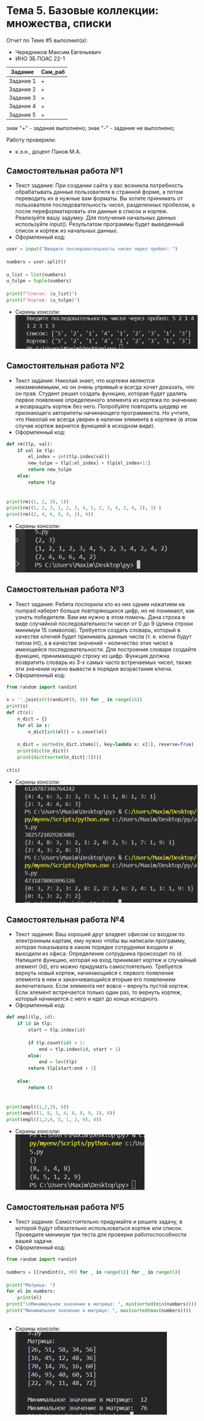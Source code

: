 # Тема 5. Базовые коллекции: множества, списки
Отчет по Теме #5 выполнил(а):
- Чередников Максим Евгеньевич
- ИНО ЗБ ПОАС 22-1

| Задание | Сам_раб |
| ------ | ------ | 
| Задание 1 | + |
| Задание 2 | + |
| Задание 3 | + |
| Задание 4 | + |
| Задание 5 | + |


знак "+" - задание выполнено; знак "-" - задание не выполнено;

Работу проверили:
- к.э.н., доцент Панов М.А.

## Самостоятельная работа №1
- Текст задания: При создании сайта у вас возникла потребность обрабатывать данные пользователя в странной форме, а потом переводить их в нужные вам форматы. Вы хотите принимать от пользователя последовательность чисел, разделенных пробелом, а после переформатировать эти данные в список и кортеж. Реализуйте вашу задумку. Для получения начальных данных используйте input(). Результатом программы будет выведенный список и кортеж из начальных данных.
- Оформленный код: 
```python
user = input("Введите последовательность чисел через пробел: ")

numbers = user.split()

u_list = list(numbers)
u_tulpe = tuple(numbers)

print(f"Список: {u_list}")
print(f"Кортеж: {u_tulpe}")
```
- Скрины консоли:<br> ![Меню](https://github.com/koiiok97/pi2024/blob/Tema_6/t5/1.png)


## Самостоятельная работа №2
- Текст задания: Николай знает, что кортежи являются неизменяемыми, но он очень упрямый и всегда хочет доказать, что он прав. Студент решил создать функцию, которая будет удалять первое появление определенного элемента из кортежа по значению и возвращать кортеж без него. Попробуйте повторить шедевр не признающего авторитеты начинающего программиста. Но учтите, что Николай не всегда уверен в наличии элемента в кортеже (в этом случае кортеж вернется функцией в исходном виде).
- Оформленный код: 
```python
def rm(tlp, val):
    if val in tlp:
        el_index = int(tlp.index(val))
        new_tulpe = tlp[:el_index] + tlp[el_index+1:]
        return new_tulpe
    else:
        return tlp


print(rm((1, 2, 3), 1))
print(rm((1, 2, 3, 1, 2, 3, 4, 5, 2, 3, 4, 2, 4, 2), 3) )
print(rm((2, 4, 6, 6, 4, 2), 9))
```
- Скрины консоли:<br> ![Меню](https://github.com/koiiok97/pi2024/blob/Tema_6/t5/2.png)

  
## Самостоятельная работа №3
- Текст задания: Ребята поспорили кто из них одним нажатием на numpad наберет больше повторяющихся цифр, но не понимают, как узнать победителя. Вам им нужно в этом помочь. Дана строка в виде случайной последовательности чисел от 0 до 9 (длина строки минимум 15 символов). Требуется создать словарь, который в качестве ключей будет принимать данные числа (т. е. ключи будут типом int), а в качестве значений – количество этих чисел в имеющейся последовательности. Для построения словаря создайте функцию, принимающую строку из цифр. Функция должна возвратить словарь из 3-х самых часто встречаемых чисел, также эти значения нужно вывести в порядке возрастания ключа.
- Оформленный код: 
```python
from random import randint

s = ''.join(str(randint(0, 9)) for _ in range(16))
print(s)
def ct(s):
    n_dict = {}
    for el in s:
        n_dict[int(el)] = s.count(el)

    n_dict = sorted(n_dict.items(), key=lambda x: x[1], reverse=True)
    print(dict(n_dict))
    print(dict(sorted(n_dict[:3])))

ct(s)
```
- Скрины консоли:<br> ![Меню](https://github.com/koiiok97/pi2024/blob/Tema_6/t5/3.png)


## Самостоятельная работа №4
- Текст задания: Ваш хороший друг владеет офисом со входом по электронным картам, ему нужно чтобы вы написали программу, которая показывала в каком порядке сотрудники входили и выходили из офиса. Определение сотрудника происходит по id. Напишите функцию, которая на вход принимает кортеж и случайный элемент (id), его можно придумать самостоятельно. Требуется вернуть новый кортеж, начинающийся с первого появления элемента в нем и заканчивающийся вторым его появлением включительно. Если элемента нет вовсе – вернуть пустой кортеж. Если элемент встречается только один раз, то вернуть кортеж, который начинается с него и идет до конца исходного.
- Оформленный код: 
```python
def empl(tlp, id):
    if id in tlp: 
        start = tlp.index(id) 
        
        if tlp.count(id) > 1:
            end = tlp.index(id, start + 1) 
        else:
            end = len(tlp)
        return tlp[start:end + 1]

    else:
        return ()


print(empl((1,2,3), 8))
print(empl((1, 8, 3, 4, 8, 8, 9, 2), 8))
print(empl((1,2,8, 5, 1, 2, 9), 8))
```
- Скрины консоли:<br> ![Меню](https://github.com/koiiok97/pi2024/blob/Tema_6/t5/4.png) 


## Самостоятельная работа №5
- Текст задания: Самостоятельно придумайте и решите задачу, в которой будут обязательно использоваться кортеж или список. Проведите минимум три теста для проверки работоспособности вашей задачи.
- Оформленный код: 
```python
from random import randint

numbers = [[randint(0, 99) for _ in range(5)] for _ in range(5)]

print("Матрица: ")
for el in numbers:
    print(el)
print("\nМинимальное значение в матрице: ", min(sorted(min(numbers))))
print("Минимальное значение в матрице: ", max(sorted(max(numbers))))
 
```

- Скрины консоли:<br> ![Меню](https://github.com/koiiok97/pi2024/blob/Tema_6/t5/5.png)


